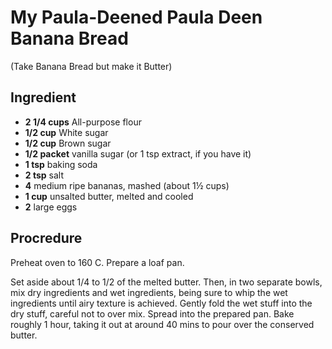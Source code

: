 # My Paula-Deened Paula Deen Banana Bread
(Take Banana Bread but make it Butter)

## Ingredient

- **2 1/4 cups** All-purpose flour
- **1/2 cup** White sugar
- **1/2 cup** Brown sugar
- **1/2 packet** vanilla sugar (or 1 tsp extract, if you have it)
- **1 tsp** baking soda
- **2 tsp** salt
- **4** medium ripe bananas, mashed (about 1½ cups)
- **1 cup** unsalted butter, melted and cooled
- **2** large eggs

## Procredure

Preheat oven to 160 C. Prepare a loaf pan.

Set aside about 1/4 to 1/2 of the melted butter. Then, in two separate bowls, mix dry ingredients and wet ingredients, being sure to whip the wet ingredients until airy texture is achieved. Gently fold the wet stuff into the dry stuff, careful not to over mix. Spread into the prepared pan. Bake roughly 1 hour, taking it out at around 40 mins to pour over the conserved butter. 
